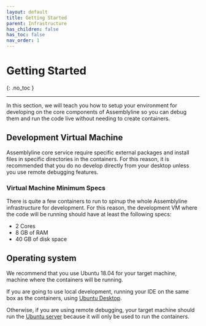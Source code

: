 ```yaml
---
layout: default
title: Getting Started
parent: Infrastructure
has_children: false
has_toc: false
nav_order: 1
---
```


# Getting Started
{: .no_toc }

---

In this section, we will teach you how to setup your environment for developing on the core components of Assemblyline so you can debug them and run the code live without needing to create containers.

## Development Virtual Machine

Assemblyline core service require specific external packages and install files in specific directories in the containers. For this reason, it is recommended that you do no develop directly from your desktop unless you use remote debugging features. 

### Virtual Machine Minimum Specs

There is quite a few containers to run to spinup the whole Assemblyline infrastructure for development. For this reason, the development VM where the code will be running should have at least the following specs:

 - 2 Cores
 - 8 GB of RAM
 - 40 GB of disk space

## Operating system 

We recommend that you use Ubuntu 18.04 for your target machine, machine where the containers will be running. 

If you are going to use local development, running your IDE on the same box as the containers, using [Ubuntu Desktop](http://releases.ubuntu.com/18.04.4/ubuntu-18.04.4-desktop-amd64.iso).

Otherwise, if you are using remote debugging, your target machine should run the [Ubuntu server](http://releases.ubuntu.com/18.04.4/ubuntu-18.04.4-live-server-amd64.iso) because it will only be used to run the containers.

